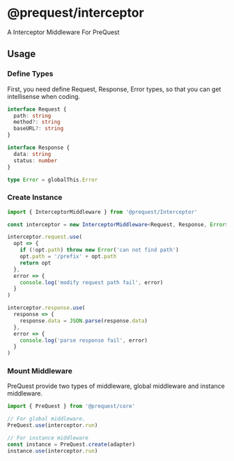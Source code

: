 # @prequest/interceptor

A Interceptor Middleware For PreQuest

## Usage

### Define Types

First, you need define Request, Response, Error types, so that you can get intellisense when coding.

```ts
interface Request {
  path: string
  method?: string
  baseURL?: string
}

interface Response {
  data: string
  status: number
}

type Error = globalThis.Error
```

### Create Instance

```ts
import { InterceptorMiddleware } from '@prequest/Interceptor'

const interceptor = new InterceptorMiddleware<Request, Response, Error>()

interceptor.request.use(
  opt => {
    if (!opt.path) throw new Error('can not find path')
    opt.path = '/prefix' + opt.path
    return opt
  },
  error => {
    console.log('modify request path fail', error)
  }
)

interceptor.response.use(
  response => {
    response.data = JSON.parse(response.data)
  },
  error => {
    console.log('parse response fail', error)
  }
)
```

### Mount Middleware

PreQuest provide two types of middleware, global middleware and instance middleware.

```ts
import { PreQuest } from '@prequest/core'

// For global middleware.
PreQuest.use(interceptor.run)

// For instance middleware
const instance = PreQuest.create(adapter)
instance.use(interceptor.run)
```

